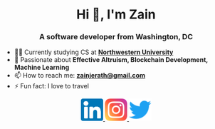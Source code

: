 <h1 align="center">Hi 👋, I'm Zain</h1>
<h3 align="center">A software developer from Washington, DC</h3>

- 👨‍💻 Currently studying CS at **[Northwestern University](https://www.northwestern.edu/)**
- 🌱 Passionate about **Effective Altruism, Blockchain Development, Machine Learning**
- 📫 How to reach me: **zainjerath@gmail.com**
- ⚡ Fun fact: I love to travel

<div align="center">
  <a href="https://www.linkedin.com/in/zain-jerath-026b42214/">
    <img alt="Zain's Linkedin" padding="10px" width="50px" src="https://raw.githubusercontent.com/zjerath/zjerath/main/images/linkedin.svg" />
  </a>
  <a href="https://www.instagram.com/zain.jerath/">
    <img alt="Zain's Instagram" width="50px" src="https://raw.githubusercontent.com/zjerath/zjerath/main/images/instagram.svg" />
  </a>
  <a href="https://twitter.com/Zainjerath">
    <img alt="Zain's Twitter" width="50px" src="https://raw.githubusercontent.com/zjerath/zjerath/main/images/twitter.svg" />
  </a>
</div>
